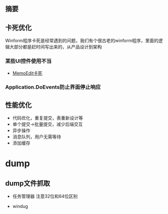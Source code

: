 ## 摘要

## 卡死优化

Winform程序卡死是经常遇到的问题，我们有个很古老的winform程序，里面的逻辑大部分都是赶时间写出来的，从产品设计到架构


### 某些UI控件使用不当

* [MemoEdit卡死](https://www.cnblogs.com/thomerson/p/16164224.html)


### Application.DoEvents防止界面停止响应



## 性能优化

* 代码优化，重复提交，表重新设计等
* 单个提交->批量提交，减少后端交互
* 异步操作
* 消息队列，用户无需等待
* 添加缓存


# dump

## dump文件抓取


* 任务管理器
 注意32位和64位区别
 
* windug


